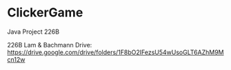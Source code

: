 # ClickerGame
Java Project 226B

226B Lam & Bachmann Drive: https://drive.google.com/drive/folders/1F8bO2IFezsU54wUsoGLT6AZhM9Mcn12w
